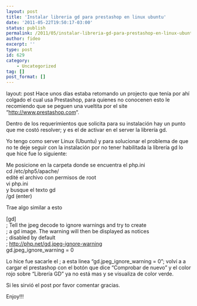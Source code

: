 ```yaml
---
layout: post
title: 'Instalar libreria gd para prestashop en linux ubuntu'
date: '2011-05-22T19:50:17-03:00'
status: publish
permalink: /2011/05/instalar-libreria-gd-para-prestashop-en-linux-ubuntu.html
author: fideo
excerpt: ''
type: post
id: 629
category:
    - Uncategorized
tag: []
post_format: []
---
```

layout: post
<font style="position: absolute;overflow: hidden;height: 0;width: 0">[икони](http://xn--h1aafme.net/)</font>Hace unos días estaba retomando un projecto que tenía por ahí colgado el cual usa Prestashop, para quienes no conocenen esto le recomiendo que se peguen una vueltita por el site “<http://www.prestashop.com>“.

Dentro de los requerimientos que solicita para su instalación hay un punto que me costó resolver; y es el de activar en el server la librería gd.

Yo tengo como server Linux (Ubuntu) y para solucionar el problema de que no te deje seguir con la instalación por no tener habilitada la librería gd lo que hice fue lo siguiente:

Me posicione en la carpeta donde se encuentra el php.ini  
cd /etc/php5/apache/  
edité el archivo con permisos de root  
vi php.ini  
y busque el texto gd  
/gd (enter)

Trae algo similar a esto

\[gd\]  
; Tell the jpeg decode to ignore warnings and try to create  
; a gd image. The warning will then be displayed as notices  
; disabled by default  
; http://php.net/gd.jpeg-ignore-warning  
gd.jpeg\_ignore\_warning = 0

Lo hice fue sacarle el ; a esta linea “gd.jpeg\_ignore\_warning = 0”; volví a a cargar el prestashop con el botón que dice “Comprobar de nuevo” y el color rojo sobre “Librería GD” ya no está mas y se visualiza de color verde.

Si les sirvió el post por favor comentar gracias.

Enjoy!!!